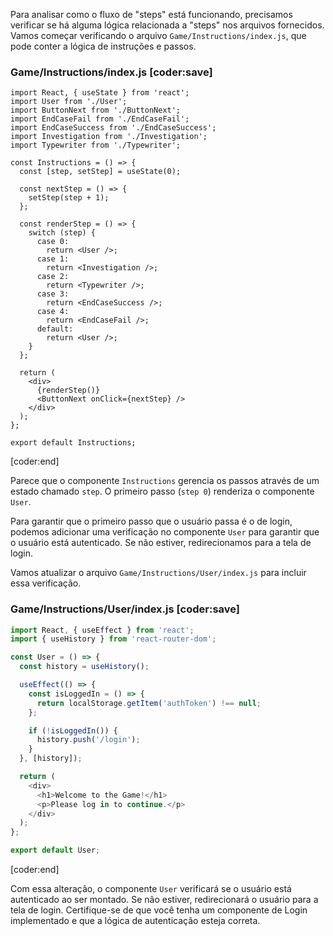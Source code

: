 Para analisar como o fluxo de "steps" está funcionando, precisamos verificar se há alguma lógica relacionada a "steps" nos arquivos fornecidos. Vamos começar verificando o arquivo `Game/Instructions/index.js`, que pode conter a lógica de instruções e passos.

### Game/Instructions/index.js [coder:save]
```
import React, { useState } from 'react';
import User from './User';
import ButtonNext from './ButtonNext';
import EndCaseFail from './EndCaseFail';
import EndCaseSuccess from './EndCaseSuccess';
import Investigation from './Investigation';
import Typewriter from './Typewriter';

const Instructions = () => {
  const [step, setStep] = useState(0);

  const nextStep = () => {
    setStep(step + 1);
  };

  const renderStep = () => {
    switch (step) {
      case 0:
        return <User />;
      case 1:
        return <Investigation />;
      case 2:
        return <Typewriter />;
      case 3:
        return <EndCaseSuccess />;
      case 4:
        return <EndCaseFail />;
      default:
        return <User />;
    }
  };

  return (
    <div>
      {renderStep()}
      <ButtonNext onClick={nextStep} />
    </div>
  );
};

export default Instructions;
```
[coder:end]

Parece que o componente `Instructions` gerencia os passos através de um estado chamado `step`. O primeiro passo (`step 0`) renderiza o componente `User`.

Para garantir que o primeiro passo que o usuário passa é o de login, podemos adicionar uma verificação no componente `User` para garantir que o usuário está autenticado. Se não estiver, redirecionamos para a tela de login.

Vamos atualizar o arquivo `Game/Instructions/User/index.js` para incluir essa verificação.

### Game/Instructions/User/index.js [coder:save]
```javascript
import React, { useEffect } from 'react';
import { useHistory } from 'react-router-dom';

const User = () => {
  const history = useHistory();

  useEffect(() => {
    const isLoggedIn = () => {
      return localStorage.getItem('authToken') !== null;
    };

    if (!isLoggedIn()) {
      history.push('/login');
    }
  }, [history]);

  return (
    <div>
      <h1>Welcome to the Game!</h1>
      <p>Please log in to continue.</p>
    </div>
  );
};

export default User;
```
[coder:end]

Com essa alteração, o componente `User` verificará se o usuário está autenticado ao ser montado. Se não estiver, redirecionará o usuário para a tela de login. Certifique-se de que você tenha um componente de Login implementado e que a lógica de autenticação esteja correta.